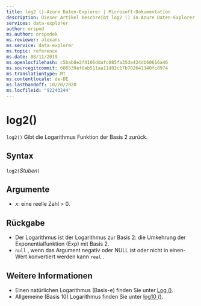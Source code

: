 ```yaml
---
title: log2 ()-Azure Daten-Explorer | Microsoft-Dokumentation
description: Dieser Artikel beschreibt log2 () in Azure Daten-Explorer.
services: data-explorer
author: orspod
ms.author: orspodek
ms.reviewer: alexans
ms.service: data-explorer
ms.topic: reference
ms.date: 08/11/2019
ms.openlocfilehash: c5bab8e2f4106ddafc085fa35da424db60616a46
ms.sourcegitcommit: 608539af6ab511aa11d82c17b782641340fc8974
ms.translationtype: MT
ms.contentlocale: de-DE
ms.lasthandoff: 10/20/2020
ms.locfileid: "92243244"
---
```

# <a name="log2"></a>log2()

`log2()` Gibt die Logarithmus Funktion der Basis 2 zurück.  

## <a name="syntax"></a>Syntax

`log2(`*Stuben*`)`

## <a name="arguments"></a>Argumente

* *x*: eine reelle Zahl > 0.

## <a name="returns"></a>Rückgabe

* Der Logarithmus ist der Logarithmus zur Basis 2: die Umkehrung der Exponentialfunktion (Exp) mit Basis 2.
* `null` , wenn das Argument negativ oder NULL ist oder nicht in einen-Wert konvertiert werden kann `real` . 

## <a name="see-also"></a>Weitere Informationen

* Einen natürlichen Logarithmus (Basis-e) finden Sie unter [Log ()](log-function.md).
* Allgemeine (Basis 10) Logarithmus finden Sie unter [log10 ()](log10-function.md).